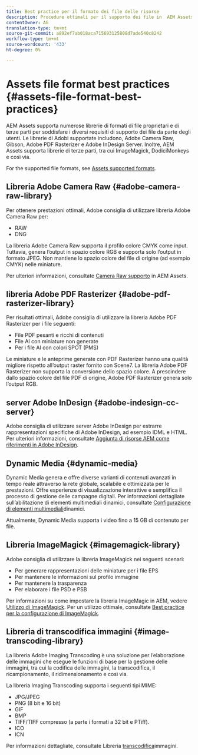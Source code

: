 ```yaml
---
title: Best practice per il formato dei file delle risorse
description: Procedure ottimali per il supporto dei file in  AEM Assets.
contentOwner: AG
translation-type: tm+mt
source-git-commit: a892ef7ab018aca715693125808d7ade540c8242
workflow-type: tm+mt
source-wordcount: '433'
ht-degree: 0%

---
```



# Assets file format best practices {#assets-file-format-best-practices}

 AEM Assets supporta numerose librerie di formati di file proprietari e di terze parti per soddisfare i diversi requisiti di supporto dei file da parte degli utenti. Le librerie di Adobi  supportate includono,  Adobe Camera Raw, Gibson,  Adobe PDF Rasterizer e  Adobe InDesign Server. Inoltre,  AEM Assets supporta librerie di terze parti, tra cui ImageMagick, DodiciMonkeys e così via.

For the supported file formats, see [Assets supported formats](assets-formats.md).

## Libreria Adobe Camera Raw  {#adobe-camera-raw-library}

Per ottenere prestazioni ottimali,  Adobe consiglia di utilizzare  libreria Adobe Camera Raw per:

* RAW
* DNG

La libreria Adobe Camera Raw  supporta il profilo colore CMYK come input. Tuttavia, genera l’output in spazio colore RGB e supporta solo l’output in formato JPEG. Non mantiene lo spazio colore del file di origine (ad esempio CMYK) nelle miniature.

Per ulteriori informazioni, consultate [Camera Raw supporto](camera-raw.md) in  AEM Assets.

##  libreria Adobe PDF Rasterizer {#adobe-pdf-rasterizer-library}

Per risultati ottimali,  Adobe consiglia di utilizzare la libreria  Adobe PDF Rasterizer per i file seguenti:

* File PDF pesanti e ricchi di contenuti
* File AI con miniature non generate
* Per i file AI con colori SPOT (PMS)

Le miniature e le anteprime generate con PDF Rasterizer hanno una qualità migliore rispetto all’output raster fornito con Scene7. La libreria  Adobe PDF Rasterizer non supporta la conversione dello spazio colore. A prescindere dallo spazio colore del file PDF di origine,  Adobe PDF Rasterizer genera solo l’output RGB.

##  server Adobe InDesign {#adobe-indesign-cc-server}

 Adobe consiglia di utilizzare  server Adobe InDesign per estrarre  rappresentazioni specifiche di Adobe InDesign, ad esempio IDML e HTML. Per ulteriori informazioni, consultate [Aggiunta di risorse AEM come riferimenti in  Adobe InDesign](managing-linked-subassets.md#add-aem-assets-as-references-in-adobe-indesign).

## Dynamic Media  {#dynamic-media}

Dynamic Media genera e offre diverse varianti di contenuti avanzati in tempo reale attraverso la rete globale, scalabile e ottimizzata per le prestazioni. Offre esperienze di visualizzazione interattive e semplifica il processo di gestione delle campagne digitali. Per informazioni dettagliate sull’abilitazione di elementi multimediali dinamici, consultate [Configurazione di elementi multimediali](config-dynamic.md)dinamici.

Attualmente, Dynamic Media supporta i video fino a 15 GB di contenuto per file.

## Libreria ImageMagick {#imagemagick-library}

 Adobe consiglia di utilizzare la libreria ImageMagick nei seguenti scenari:

* Per generare rappresentazioni delle miniature per i file EPS
* Per mantenere le informazioni sul profilo immagine
* Per mantenere la trasparenza
* Per elaborare i file PSD e PSB

Per informazioni su come impostare la libreria ImageMagic in AEM, vedere [Utilizzo di ImageMagick](media-handlers.md#an-example-using-imagemagick). Per un utilizzo ottimale, consultate [Best practice per la configurazione di ImageMagick](best-practices-for-imagemagick.md).

## Libreria di transcodifica immagini {#image-transcoding-library}

La libreria  Adobe Imaging Transcoding è una soluzione per l’elaborazione delle immagini che esegue le funzioni di base per la gestione delle immagini, tra cui la codifica delle immagini, la transcodifica, il ricampionamento, il ridimensionamento e così via.

La libreria Imaging Transcoding supporta i seguenti tipi MIME:

* JPG/JPEG
* PNG (8 bit e 16 bit)
* GIF
* BMP
* TIFF/TIFF compresso (a parte i formati a 32 bit e PTiff).
* ICO
* ICN

Per informazioni dettagliate, consultate Libreria [transcodifica](imaging-transcoding-library.md)immagini.
